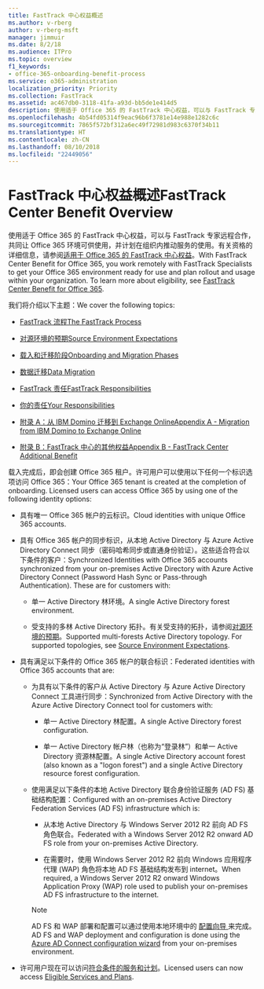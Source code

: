 ```yaml
---
title: FastTrack 中心权益概述
ms.author: v-rberg
author: v-rberg-msft
manager: jimmuir
ms.date: 8/2/18
ms.audience: ITPro
ms.topic: overview
f1_keywords:
- office-365-onboarding-benefit-process
ms.service: o365-administration
localization_priority: Priority
ms.collection: FastTrack
ms.assetid: ac467db0-3118-41fa-a93d-bb5de1e414d5
description: 使用适于 Office 365 的 FastTrack 中心权益，可以与 FastTrack 专家远程合作，共同让 Office 365 环境可供使用，并计划在组织内推动服务的使用。有关资格的详细信息，请参阅适用于 Office 365 的 FastTrack 中心权益。
ms.openlocfilehash: 4b54fd05314f9eac96b6f3781e14e988e1282c6c
ms.sourcegitcommit: 7865f572bf312a6ec49f72981d983c6370f34b11
ms.translationtype: HT
ms.contentlocale: zh-CN
ms.lasthandoff: 08/10/2018
ms.locfileid: "22449056"
---
```

# <a name="fasttrack-center-benefit-overview"></a><span data-ttu-id="c7e24-104">FastTrack 中心权益概述</span><span class="sxs-lookup"><span data-stu-id="c7e24-104">FastTrack Center Benefit Overview</span></span>

<span data-ttu-id="c7e24-p102">使用适于 Office 365 的 FastTrack 中心权益，可以与 FastTrack 专家远程合作，共同让 Office 365 环境可供使用，并计划在组织内推动服务的使用。有关资格的详细信息，请参阅[适用于 Office 365 的 FastTrack 中心权益](fasttrack-benefit-for-office-365.md)。</span><span class="sxs-lookup"><span data-stu-id="c7e24-p102">With FastTrack Center Benefit for Office 365, you work remotely with FastTrack Specialists to get your Office 365 environment ready for use and plan rollout and usage within your organization. To learn more about eligibility, see [FastTrack Center Benefit for Office 365](fasttrack-benefit-for-office-365.md).</span></span>
  
<span data-ttu-id="c7e24-107">我们将介绍以下主题：</span><span class="sxs-lookup"><span data-stu-id="c7e24-107">We cover the following topics:</span></span>
  
- [<span data-ttu-id="c7e24-108">FastTrack 流程</span><span class="sxs-lookup"><span data-stu-id="c7e24-108">The FastTrack Process</span></span>](fasttrack-process.md)
    
- [<span data-ttu-id="c7e24-109">对源环境的预期</span><span class="sxs-lookup"><span data-stu-id="c7e24-109">Source Environment Expectations</span></span>](source-environment-expectations.md)
    
- [<span data-ttu-id="c7e24-110">载入和迁移阶段</span><span class="sxs-lookup"><span data-stu-id="c7e24-110">Onboarding and Migration Phases</span></span>](onboarding-and-migration.md)
    
- [<span data-ttu-id="c7e24-111">数据迁移</span><span class="sxs-lookup"><span data-stu-id="c7e24-111">Data Migration</span></span>](data-migration.md)
    
- [<span data-ttu-id="c7e24-112">FastTrack 责任</span><span class="sxs-lookup"><span data-stu-id="c7e24-112">FastTrack Responsibilities</span></span>](fasttrack-responsibilities.md)
    
- [<span data-ttu-id="c7e24-113">你的责任</span><span class="sxs-lookup"><span data-stu-id="c7e24-113">Your Responsibilities</span></span>](your-responsibilities.md)
    
- [<span data-ttu-id="c7e24-114">附录 A：从 IBM Domino 迁移到 Exchange Online</span><span class="sxs-lookup"><span data-stu-id="c7e24-114">Appendix A - Migration from IBM Domino to Exchange Online</span></span>](from-ibm-domino-to-exchange-online.md)
    
- [<span data-ttu-id="c7e24-115">附录 B：FastTrack 中心的其他权益</span><span class="sxs-lookup"><span data-stu-id="c7e24-115">Appendix B - FastTrack Center Additional Benefit</span></span>](fasttrack-additional-benefits.md)
    
<span data-ttu-id="c7e24-p103">载入完成后，即会创建 Office 365 租户。许可用户可以使用以下任何一个标识选项访问 Office 365：</span><span class="sxs-lookup"><span data-stu-id="c7e24-p103">Your Office 365 tenant is created at the completion of onboarding. Licensed users can access Office 365 by using one of the following identity options:</span></span>
  
- <span data-ttu-id="c7e24-118">具有唯一 Office 365 帐户的云标识。</span><span class="sxs-lookup"><span data-stu-id="c7e24-118">Cloud identities with unique Office 365 accounts.</span></span>
    
- <span data-ttu-id="c7e24-p104">具有 Office 365 帐户的同步标识，从本地 Active Directory 与 Azure Active Directory Connect 同步（密码哈希同步或直通身份验证）。这些适合符合以下条件的客户：</span><span class="sxs-lookup"><span data-stu-id="c7e24-p104">Synchronized Identities with Office 365 accounts synchronized from your on-premises Active Directory with Azure Active Directory Connect (Password Hash Sync or Pass-through Authentication). These are for customers with:</span></span>
    
  - <span data-ttu-id="c7e24-121">单一 Active Directory 林环境。</span><span class="sxs-lookup"><span data-stu-id="c7e24-121">A single Active Directory forest environment.</span></span>
    
  - <span data-ttu-id="c7e24-p105">受支持的多林 Active Directory 拓扑。有关受支持的拓扑，请参阅[对源环境的预期](source-environment-expectations.md)。</span><span class="sxs-lookup"><span data-stu-id="c7e24-p105">Supported multi-forests Active Directory topology. For supported topologies, see [Source Environment Expectations](source-environment-expectations.md).</span></span>
    
- <span data-ttu-id="c7e24-124">具有满足以下条件的 Office 365 帐户的联合标识：</span><span class="sxs-lookup"><span data-stu-id="c7e24-124">Federated identities with Office 365 accounts that are:</span></span>
    
  - <span data-ttu-id="c7e24-125">为具有以下条件的客户从 Active Directory 与 Azure Active Directory Connect 工具进行同步：</span><span class="sxs-lookup"><span data-stu-id="c7e24-125">Synchronized from Active Directory with the Azure Active Directory Connect tool for customers with:</span></span>
    
      - <span data-ttu-id="c7e24-126">单一 Active Directory 林配置。</span><span class="sxs-lookup"><span data-stu-id="c7e24-126">A single Active Directory forest configuration.</span></span>
    
      - <span data-ttu-id="c7e24-127">单一 Active Directory 帐户林（也称为“登录林”）和单一 Active Directory 资源林配置。</span><span class="sxs-lookup"><span data-stu-id="c7e24-127">A single Active Directory account forest (also known as a "logon forest") and a single Active Directory resource forest configuration.</span></span>
    
  - <span data-ttu-id="c7e24-128">使用满足以下条件的本地 Active Directory 联合身份验证服务 (AD FS) 基础结构配置：</span><span class="sxs-lookup"><span data-stu-id="c7e24-128">Configured with an on-premises Active Directory Federation Services (AD FS) infrastructure which is:</span></span>
    
      - <span data-ttu-id="c7e24-129">从本地 Active Directory 与 Windows Server 2012 R2 前向 AD FS 角色联合。</span><span class="sxs-lookup"><span data-stu-id="c7e24-129">Federated with a Windows Server 2012 R2 onward AD FS role from your on-premises Active Directory.</span></span>
    
      - <span data-ttu-id="c7e24-130">在需要时，使用 Windows Server 2012 R2 前向 Windows 应用程序代理 (WAP) 角色将本地 AD FS 基础结构发布到 internet。</span><span class="sxs-lookup"><span data-stu-id="c7e24-130">When required, a Windows Server 2012 R2 onward Windows Application Proxy (WAP) role used to publish your on-premises AD FS infrastructure to the internet.</span></span>
    
    > [!NOTE]
    > <span data-ttu-id="c7e24-131">AD FS 和 WAP 部署和配置可以通过使用本地环境中的 [ 配置向导 ](https://go.microsoft.com/fwlink/?linkid=844794)来完成。</span><span class="sxs-lookup"><span data-stu-id="c7e24-131">AD FS and WAP deployment and configuration is done using the [Azure AD Connect configuration wizard](https://go.microsoft.com/fwlink/?linkid=844794) from your on-premises environment.</span></span> 
  
- <span data-ttu-id="c7e24-132">许可用户现在可以访问[符合条件的服务和计划](eligible-services-and-plans.md)。</span><span class="sxs-lookup"><span data-stu-id="c7e24-132">Licensed users can now access [Eligible Services and Plans](eligible-services-and-plans.md).</span></span>
    

 
